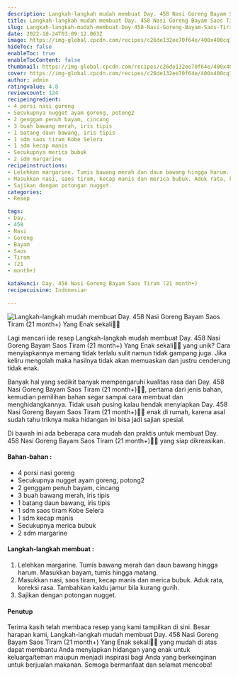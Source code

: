 ```yaml
---
description: Langkah-langkah mudah membuat Day. 458 Nasi Goreng Bayam Saos Tiram (21 month+) Yang Enak sekali"
title: Langkah-langkah mudah membuat Day. 458 Nasi Goreng Bayam Saos Tiram (21 month+) Yang Enak sekali
slug: Langkah-langkah-mudah-membuat-Day-458-Nasi-Goreng-Bayam-Saos-Tiram-%2821-month%2B%29-Yang-Enak-sekali
date: 2022-10-24T03:09:12.063Z
image: https://img-global.cpcdn.com/recipes/c26de132ee70f64e/400x400cq70/photo.jpg
hideToc: false
enableToc: true
enableTocContent: false
thumbnail: https://img-global.cpcdn.com/recipes/c26de132ee70f64e/400x400cq70/photo.jpg
cover: https://img-global.cpcdn.com/recipes/c26de132ee70f64e/400x400cq70/photo.jpg
author: admin
ratingvalue: 4.8
reviewcount: 124
recipeingredient:
- 4 porsi nasi goreng
- Secukupnya nugget ayam goreng, potong2
- 2 genggam penuh bayam, cincang
- 3 buah bawang merah, iris tipis
- 1 batang daun bawang, iris tipis
- 1 sdm saos tiram Kobe Selera
- 1 sdm kecap manis
- Secukupnya merica bubuk
- 2 sdm margarine
recipeinstructions:
- Lelehkan margarine. Tumis bawang merah dan daun bawang hingga harum. Masukkan bayam, tumis hingga matang.
- Masukkan nasi, saos tiram, kecap manis dan merica bubuk. Aduk rata, koreksi rasa. Tambahkan kaldu jamur bila kurang gurih.
- Sajikan dengan potongan nugget.
categories:
- Resep

tags:
- Day.
- 458
- Nasi
- Goreng
- Bayam
- Saos
- Tiram
- (21
- month+)

katakunci: Day. 458 Nasi Goreng Bayam Saos Tiram (21 month+)
recipecuisine: Indonesian

---
```


![Langkah-langkah mudah membuat Day. 458 Nasi Goreng Bayam Saos Tiram (21 month+) Yang Enak sekali👩‍🍳](https://img-global.cpcdn.com/recipes/c26de132ee70f64e/400x400cq70/photo.jpg)

Lagi mencari ide resep Langkah-langkah mudah membuat Day. 458 Nasi Goreng Bayam Saos Tiram (21 month+) Yang Enak sekali👩‍🍳 yang unik? Cara menyiapkannya memang tidak terlalu sulit namun tidak gampang juga. Jika keliru mengolah maka hasilnya tidak akan memuaskan dan justru cenderung tidak enak.

Banyak hal yang sedikit banyak mempengaruhi kualitas rasa dari Day. 458 Nasi Goreng Bayam Saos Tiram (21 month+)👩‍🍳, pertama dari jenis bahan, kemudian pemilihan bahan segar sampai cara membuat dan menghidangkannya. Tidak usah pusing kalau hendak menyiapkan Day. 458 Nasi Goreng Bayam Saos Tiram (21 month+)👩‍🍳 enak di rumah, karena asal sudah tahu triknya maka hidangan ini bisa jadi sajian spesial.

Di bawah ini ada beberapa cara mudah dan praktis untuk membuat Day. 458 Nasi Goreng Bayam Saos Tiram (21 month+)👩‍🍳 yang siap dikreasikan.

<!--inarticleads1-->

#### Bahan-bahan :

- 4 porsi nasi goreng
- Secukupnya nugget ayam goreng, potong2
- 2 genggam penuh bayam, cincang
- 3 buah bawang merah, iris tipis
- 1 batang daun bawang, iris tipis
- 1 sdm saos tiram Kobe Selera
- 1 sdm kecap manis
- Secukupnya merica bubuk
- 2 sdm margarine

<!--inarticleads2-->

#### Langkah-langkah membuat :

1. Lelehkan margarine. Tumis bawang merah dan daun bawang hingga harum. Masukkan bayam, tumis hingga matang.
1. Masukkan nasi, saos tiram, kecap manis dan merica bubuk. Aduk rata, koreksi rasa. Tambahkan kaldu jamur bila kurang gurih.
1. Sajikan dengan potongan nugget.

#### Penutup

Terima kasih telah membaca resep yang kami tampilkan di sini. Besar harapan kami, Langkah-langkah mudah membuat Day. 458 Nasi Goreng Bayam Saos Tiram (21 month+) Yang Enak sekali👩‍🍳 yang mudah di atas dapat membantu Anda menyiapkan hidangan yang enak untuk keluarga/teman maupun menjadi inspirasi bagi Anda yang berkeinginan untuk berjualan makanan. Semoga bermanfaat dan selamat mencoba!